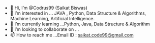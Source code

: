 - 👋 Hi, I’m @Codrus99 (Saikat Biswas)
- 👀 I’m interested in ... JAVA , Python, Data Structure & Algorithms, Machine Learning, Artificial Intelligence.
- 🌱 I’m currently learning ...Python, Java, Data Structure & Algorithm
- 💞️ I’m looking to collaborate on ...
- 📫 How to reach me ...Email ID : saikat.code99@gmail.com

<!---
Codrus99/Codrus99 is a ✨ special ✨ repository because its `README.md` (this file) appears on your GitHub profile.
You can click the Preview link to take a look at your changes.
--->
